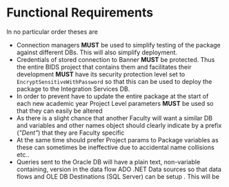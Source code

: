 # Functional Requirements

In no particular order theses are
- Connection managers **MUST** be used to simplify testing of the package against different DBs. This will also simplify deployment.
- Credentials of stored connection to Banner **MUST** be protected. Thus the entire BIDS project that contains them and facilitates their development **MUST** have its security protection level set to `EncryptSensitiveWithPassword` so that this can be used to deploy the package to the Integration Services DB.
- In order to prevent have to update the entire package at the start of each new academic year Project Level parameters **MUST** be used so that they can easily be altered
- As there is a slight chance that another Faculty will want a similar DB and variables and other names object should clearly indicate by a prefix (*"Dent"*) that they are Faculty specific
- At the same time should prefer Project params to Package variables as these can sometimes be ineffective due to accidental name collisions etc..
- Queries sent to the Oracle DB will have a plain text, non-variable containing, version in the data flow ADO .NET Data sources so that data flows and OLE DB Destinations (SQL Server) can be setup . This will be 